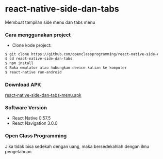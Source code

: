 # react-native-side-dan-tabs
Membuat tampilan side menu dan tabs menu

### Cara menggunakan project
- Clone kode project:
```bash
$ git clone https://github.com/openclassprogramming/react-native-side-dan-tabs.git
$ cd react-native-side-dan-tabs
$ npm install
$ Buka emulator atau hubungkan device kalian ke komputer
$ react-native run-android
```

### Download APK
[react-native-side-dan-tabs-menu.apk](https://drive.google.com/open?id=1Gpcnpc9FZlAmu6yX9N2LJyAzga1kZHH1)

### Software Version
* React Native 0.57.5
* React Navigation 3.0.0

### Open Class Programming
Jika tidak bisa sedekah dengan uang, maka bersedekahlah dengan ilmu pengetahuan

